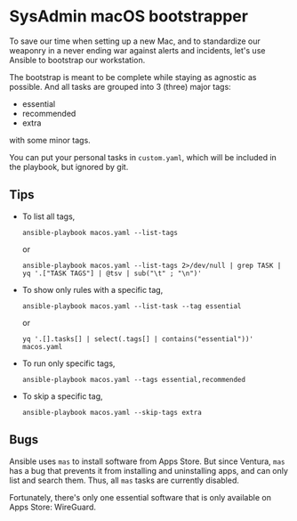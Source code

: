 #   SysAdmin macOS bootstrapper

To save our time when setting up a new Mac,
and to standardize our weaponry in a never ending war
against alerts and incidents,
let's use Ansible to bootstrap our workstation.

The bootstrap is meant to be complete while staying as agnostic as possible.
And all tasks are grouped into 3 (three) major tags:

-   essential
-   recommended
-   extra

with some minor tags.

You can put your personal tasks in `custom.yaml`,
which will be included in the playbook,
but ignored by git.

##  Tips

-   To list all tags,

    ```shell
    ansible-playbook macos.yaml --list-tags
    ```

    or

    ```shell
    ansible-playbook macos.yaml --list-tags 2>/dev/null | grep TASK | yq '.["TASK TAGS"] | @tsv | sub("\t" ; "\n")'
    ```

-   To show only rules with a specific tag,

    ```shell
    ansible-playbook macos.yaml --list-task --tag essential
    ```

    or

    ```shell
    yq '.[].tasks[] | select(.tags[] | contains("essential"))' macos.yaml
    ```

-   To run only specific tags,

    ```
    ansible-playbook macos.yaml --tags essential,recommended
    ```

-   To skip a specific tag,

    ```
    ansible-playbook macos.yaml --skip-tags extra
    ```

##  Bugs

Ansible uses `mas` to install software from Apps Store.
But since Ventura,
`mas` has a bug that prevents it from installing and uninstalling apps,
and can only list and search them.
Thus, all `mas` tasks are currently disabled.

Fortunately, there's only one essential software
that is only available on Apps Store: WireGuard.

